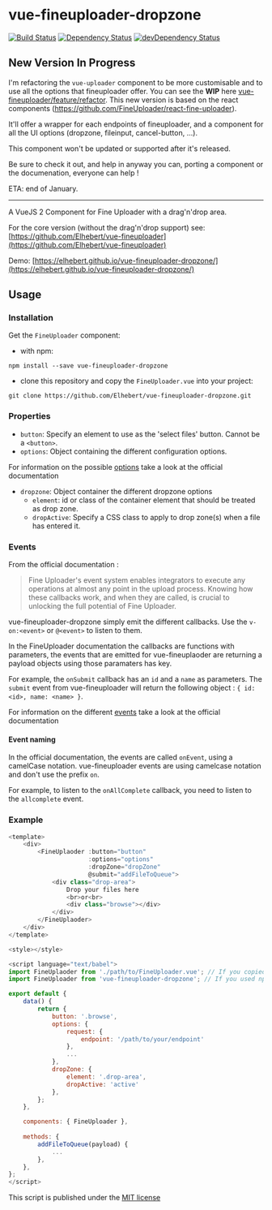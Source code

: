 # vue-fineuploader-dropzone

[![Build Status](https://travis-ci.org/Elhebert/vue-fineuploader-dropzone.svg?branch=master)](https://travis-ci.org/Elhebert/vue-fineuploader-dropzone)
[![Dependency Status](https://david-dm.org/Elhebert/vue-fineuploader-dropzone.svg)](https://david-dm.org/Elhebert/vue-fineuploader-dropzone)
[![devDependency Status](https://david-dm.org/Elhebert/vue-fineuploader-dropzone/dev-status.svg)](https://david-dm.org/Elhebert/vue-fineuploader-dropzone?type=dev)


## New Version In Progress

I'm refactoring the `vue-uploader` component to be more customisable and to use all the options that fineuploader offer.
You can see the **WIP** here [vue-fineuploader/feature/refactor](https://github.com/Elhebert/vue-fineuploader/tree/feature/refactor). This new version is based on the react components (https://github.com/FineUploader/react-fine-uploader).

It'll offer a wrapper for each endpoints of fineuploader, and a component for all the UI options (dropzone, fileinput, cancel-button, ...).

This component won't be updated or supported after it's released.


Be sure to check it out, and help in anyway you can, porting a component or the documenation, everyone can help !

ETA: end of January.

---

A VueJS 2 Component for Fine Uploader with a drag'n'drop area.

For the core version (without the drag'n'drop support) see: [https://github.com/Elhebert/vue-fineuploader](https://github.com/Elhebert/vue-fineuploader)

Demo: [https://elhebert.github.io/vue-fineuploader-dropzone/](https://elhebert.github.io/vue-fineuploader-dropzone/)

## Usage

### Installation

Get the `FineUploader` component:

- with npm:
```
npm install --save vue-fineuploader-dropzone
```
- clone this repository and copy the `FineUploader.vue` into your project:
```
git clone https://github.com/Elhebert/vue-fineuploader-dropzone.git
```


### Properties

- `button`: Specify an element to use as the 'select files' button. Cannot be a `<button>`.
- `options`: Object containing the different configuration options.

For information on the possible [options](http://docs.fineuploader.com/branch/master/api/options.html) take a look at the official documentation

- `dropzone`: Object container the different dropzone options
    - `element`: id or class of the container element that should be treated as drop zone.
    - `dropActive`: Specify a CSS class to apply to drop zone(s) when a file has entered it.

### Events

From the official documentation :
> Fine Uploader's event system enables integrators to execute any operations at almost any point in the upload process. Knowing how these callbacks work, and when they are called, is crucial to unlocking the full potential of Fine Uploader.

vue-fineuploader-dropzone simply emit the different callbacks. Use the `v-on:<event>` or `@<event>` to listen to them.

In the FineUploader documentation the callbacks are functions with parameters, the events that are emitted for vue-fineuplaoder are returning a payload objects using those paramaters has key.

For example, the `onSubmit` callback has an `id` and a `name` as parameters. The `submit` event from vue-fineuploader will return the following object : `{ id: <id>, name: <name> }`.


For information on the different [events](http://docs.fineuploader.com/branch/master/api/events.html) take a look at the official documentation


#### Event naming

In the official documentation, the events are called `onEvent`, using a camelCase notation. vue-fineuploader events are using camelcase notation and don't use the prefix `on`.

For example, to listen to the `onAllComplete` callback, you need to listen to the `allcomplete` event.

### Example

```js
<template>
    <div>
        <FineUplaoder :button="button" 
                      :options="options" 
                      :dropZone="dropZone"
                      @submit="addFileToQueue">
            <div class="drop-area">
                Drop your files here
                <br>or<br>
                <div class="browse"></div>
            </div>
        </FineUplaoder>
    </div>
</template>

<style></style>

<script language="text/babel">
import FineUplaoder from './path/to/FineUploader.vue'; // If you copied the component into your project
import FineUploader from 'vue-fineuploader-dropzone'; // If you used npm to install the component

export default {
    data() {
        return {
            button: '.browse',
            options: {
                request: {
                    endpoint: '/path/to/your/endpoint'
                },
                ...
            },
            dropZone: {
                element: '.drop-area',
                dropActive: 'active'
            },
        };
    },

    components: { FineUploader },
    
    methods: {
        addFileToQueue(payload) {
            ...
        },
    },
};
</script>
```

This script is published under the [MIT license](./LICENSE)
